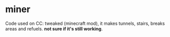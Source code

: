 # miner
Code used on CC: tweaked (minecraft mod), it makes tunnels, stairs, breaks areas and refuels. **not sure if it's still working**.
